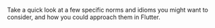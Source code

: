 Take a quick look at a few specific norms and idioms
you might want to consider, and how you could approach
them in Flutter.
